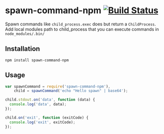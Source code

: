 # spawn-command-npm [![Build Status](https://secure.travis-ci.org/anuoua/spawn-command-npm.png)](http://travis-ci.org/anuoua/spawn-command-npm)
Spawn commands like `child_process.exec` does but return a `ChildProcess`.
Add local modules path to child_process that you can execute commands in `node_modules/.bin/`

## Installation

    npm install spawn-command-npm

## Usage
```js
var spawnCommand = require('spawn-command-npm'),
    child = spawnCommand('echo "Hello spawn" | base64');

child.stdout.on('data', function (data) {
  console.log('data', data);
});

child.on('exit', function (exitCode) {
  console.log('exit', exitCode);
});
```
